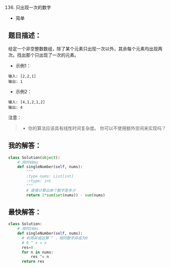 136. 只出现一次的数字

- 简单

## 题目描述：
给定一个非空整数数组，除了某个元素只出现一次以外，其余每个元素均出现两次。找出那个只出现了一次的元素。

- 示例1：
```
输入: [2,2,1]
输出: 1
```

- 示例2：
```
输入: [4,1,2,1,2]
输出: 4
```

注意：
> - 你的算法应该具有线性时间复杂度。 你可以不使用额外空间来实现吗？

## 我的解答：
``` python
class Solution(object):
    # 用时48ms
    def singleNumber(self, nums):
        """
        :type nums: List[int]
        :rtype: int
        """
        # 直接计算出单个数字是多少
        return 2*sum(set(nums)) - sum(nums)
```

## 最快解答：
``` python
class Solution:
    # 用时24ms
    def singleNumber(self, nums):
      # 利用异或运算 ^ ，相同数字异或为0
      # 0 ^ x = x
      res=0
      for n in nums:
          res ^= n
      return res
```
